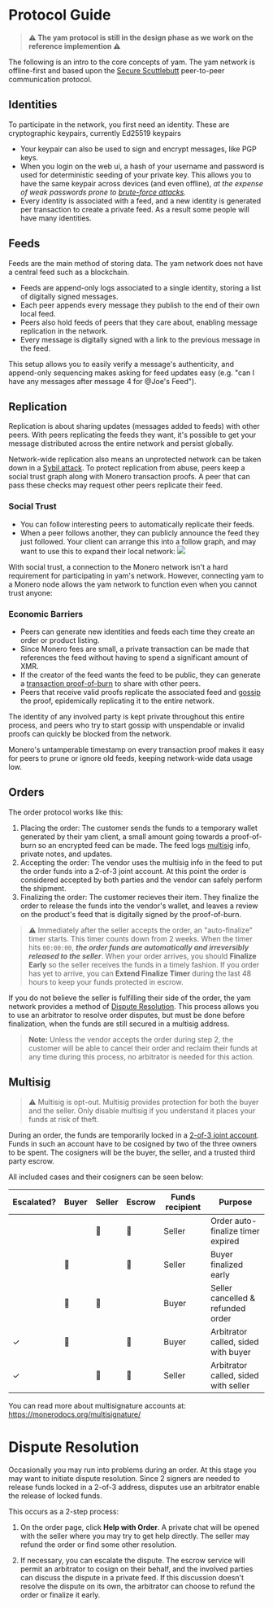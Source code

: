 # Protocol Guide

> **⚠️ The yam protocol is still in the design phase as we work on the reference implemention ⚠️**

The following is an intro to the core concepts of yam. The yam network is offline-first and based upon the [Secure Scuttlebutt](https://ssbc.github.io/scuttlebutt-protocol-guide/) peer-to-peer communication protocol.

## Identities

To participate in the network, you first need an identity. These are cryptographic keypairs, currently Ed25519 keypairs

 - Your keypair can also be used to sign and encrypt messages, like PGP keys.
 - When you login on the web ui, a hash of your username and password is used for deterministic seeding of your private key. This allows you to have the same keypair across devices (and even offline), *at the expense of weak passwords prone to [brute-force attacks](https://en.wikipedia.org/wiki/Brute-force_attack).*
 - Every identity is associated with a feed, and a new identity is generated per transaction to create a private feed. As a result some people will have many identities.

## Feeds

Feeds are the main method of storing data. The yam network does not have a central feed such as a blockchain.

 - Feeds are append-only logs associated to a single identity, storing a list of digitally signed messages.
 - Each peer appends every message they publish to the end of their own local feed.
 - Peers also hold feeds of peers that they care about, enabling message replication in the network. 
 - Every message is digitally signed with a link to the previous message in the feed.

This setup allows you to easily verify a message's authenticity, and append-only sequencing makes asking for feed updates easy (e.g. "can I have any messages after message 4 for @Joe's Feed").

## Replication

Replication is about sharing updates (messages added to feeds) with other peers. With peers replicating the feeds they want, it's possible to get your message distributed across the entire network and persist globally. 

Network-wide replication also means an unprotected network can be taken down in a [Sybil attack](https://en.wikipedia.org/wiki/Sybil_attack). To protect replication from abuse, peers keep a social trust graph along with Monero transaction proofs. A peer that can pass these checks may request other peers replicate their feed.

### Social Trust
 - You can follow interesting peers to automatically replicate their feeds.
 - When a peer follows another, they can publicly announce the feed they just followed. Your client can arrange this into a follow graph, and may want to use this to expand their local network:
![](https://soapdog.github.io/scuttlebutt-protocol-guide/img/follow_graph.png)

With social trust, a connection to the Monero network isn't a hard requirement for participating in yam's network. However, connecting yam to a Monero node allows the yam network to function even when you cannot trust anyone:

### Economic Barriers
 - Peers can generate new identities and feeds each time they create an order or product listing.
 - Since Monero fees are small, a private transaction can be made that references the feed without having to spend a significant amount of XMR.
 - If the creator of the feed wants the feed to be public, they can generate a [transaction proof-of-burn](https://monerodocs.org/interacting/monero-wallet-rpc-reference/#get_tx_proof) to share with other peers.
 - Peers that receive valid proofs replicate the associated feed and [gossip](https://en.wikipedia.org/wiki/Gossip_protocol) the proof, epidemically replicating it to the entire network.

The identity of any involved party is kept private throughout this entire process, and peers who try to start gossip with unspendable or invalid proofs can quickly be blocked from the network.

Monero's untamperable timestamp on every transaction proof makes it easy for peers to prune or ignore old feeds, keeping network-wide data usage low.

## Orders

The order protocol works like this:

1. Placing the order: The customer sends the funds to a temporary wallet generated by their yam client, a small amount going towards a proof-of-burn so an encrypted feed can be made. The feed logs [multisig](#multisig) info, private notes, and updates.
3. Accepting the order: The vendor uses the multisig info in the feed to put the order funds into a 2-of-3 joint account. At this point the order is considered accepted by both parties and the vendor can safely perform the shipment.
4. Finalizing the order: The customer recieves their item. They finalize the order to release the funds into the vendor's wallet, and leaves a review on the product's feed that is digitally signed by the proof-of-burn.

> ⚠ Immediately after the seller accepts the order, an "auto-finalize" timer starts. This timer counts down from 2 weeks. When the timer hits `00:00:00`, ***the order funds are automatically and irreversibly released to the seller***. When your order arrives, you should **Finalize Early** so the seller receives the funds in a timely fashion. If you order has yet to arrive, you can **Extend Finalize Timer** during the last 48 hours to keep your funds protected in escrow. 

If you do not believe the seller is fulfilling their side of the order, the yam network provides a method of [Dispute Resolution](#dispute-resolution). This process allows you to use an arbitrator to resolve order disputes, but must be done before finalization, when the funds are still secured in a multisig address.

> **Note:** Unless the vendor accepts the order during step 2, the customer will be able to cancel their order and reclaim their funds at any time during this process, no arbitrator is needed for this action.

## Multisig

> ⚠ Multisig is opt-out. Multisig provides protection for both the buyer and the seller. Only disable multisig if you understand it places your funds at risk of theft.

During an order, the funds are temporarily locked in a [2-of-3 joint account](https://monerodocs.org/multisignature/). Funds in such an account have to be cosigned by two of the three owners to be spent. The cosigners will be the buyer, the seller, and a trusted third party escrow.

All included cases and their cosigners can be seen below:

| Escalated? | Buyer | Seller | Escrow    | Funds recipient | Purpose
|-----------|-------|--------|-----------|------------------|---------
|           |       | 🔑     | 🔑        | Seller          | Order auto-finalize timer expired
|           | 🔑    |        | 🔑        | Seller          | Buyer finalized early
|           | 🔑    | 🔑     |           | Buyer           | Seller cancelled & refunded order
| ✓         | 🔑    |        | 🔑        | Buyer           | Arbitrator called, sided with buyer
| ✓         |       | 🔑     | 🔑        | Seller          | Arbitrator called, sided with seller

You can read more about multisignature accounts at: https://monerodocs.org/multisignature/

# Dispute Resolution

Occasionally you may run into problems during an order. At this stage you may want to initiate dispute resolution. Since 2 signers are needed to release funds locked in a 2-of-3 address, disputes use an arbitrator enable the release of locked funds.

This occurs as a 2-step process:

1. On the order page, click **Help with Order**. A private chat will be opened with the seller where you may try to get help directly. The seller may refund the order or find some other resolution.

2. If necessary, you can escalate the dispute. The escrow service will permit an arbitrator to cosign on their behalf, and the involved parties can discuss the dispute in a private feed. If this discussion doesn't resolve the dispute on its own, the arbitrator can choose to refund the order or finalize it early. 
